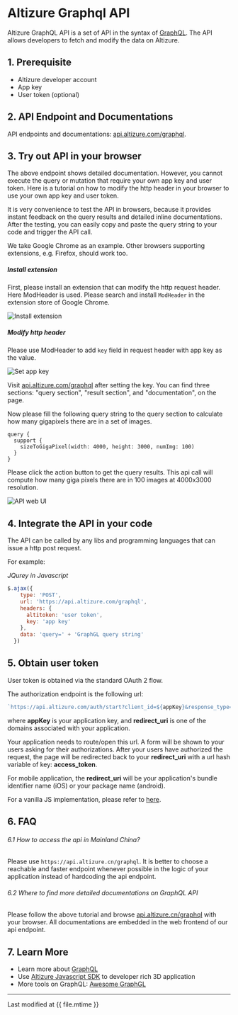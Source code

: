 # Altizure Graphql API

Altizure GraphQL API is a set of API in the syntax of [GraphQL](http://graphql.org/learn/). The API allows developers to fetch and modify the data on Altizure.

## 1. Prerequisite

* Altizure developer account
* App key
* User token (optional)

## 2. API Endpoint and Documentations

API endpoints and documentations: [api.altizure.com/graphql](https://api.altizure.com/graphql).

## 3. Try out API in your browser

The above endpoint shows detailed documentation. However, you cannot execute the query or mutation that require your own app key and user token. Here is a tutorial on how to modify the http header in your browser to use your own app key and user token.

It is very convenience to test the API in browsers, because it provides instant feedback on the query results and detailed inline documentations. After the testing, you can easily copy and paste the query string to your code and trigger the API call.

We take Google Chrome as an example. Other browsers supporting extensions, e.g. Firefox, should work too.

##### Install extension

First, please install an extension that can modify the http request header. Here ModHeader is used. Please search and install `ModHeader` in the extension store of Google Chrome.

![Install extension](img/install_extension.png)

##### Modify http header

Please use ModHeader to add `key` field in request header with app key as the value.

![Set app key](img/set_key.png)

Visit [api.altizure.com/graphql](https://api.altizure.com/graphql) after setting the key. You can find three sections: "query section", "result section", and "documentation", on the page.

Now please fill the following query string to the query section to calculate how many gigapixels there are in a set of images.

```
query {
  support {
    sizeToGigaPixel(width: 4000, height: 3000, numImg: 100)
  }
}
```

Please click the action button to get the query results. This api call will compute how many giga pixels there are in 100 images at 4000x3000 resolution.

![API web UI](img/api_ui.png)


## 4. Integrate the API in your code

The API can be called by any libs and programming languages that can issue a http post request.

For example:

*JQurey in Javascript*

```js
$.ajax({
    type: 'POST',
    url: 'https://api.altizure.com/graphql',
    headers: {
      altitoken: 'user token',
      key: 'app key'
    },
    data: 'query=' + 'GraphGL query string'
  })
```

## 5. Obtain user token
User token is obtained via the standard OAuth 2 flow.

The authorization endpoint is the following url:
```js
`https://api.altizure.com/auth/start?client_id=${appKey}&response_type=token&redirect_uri=${redirect_uri}`
 ```
where **appKey** is your application key, and **redirect_uri** is one of the domains associated with your application.

Your application needs to route/open this url. A form will be shown to your users asking for their authorizations.
After your users have authorized the request, the page will be redirected back to your **redirect_uri** with a url hash variable of key: **access_token**.

For mobile application, the **redirect_uri** will be your application's bundle identifier name (iOS) or your package name (android).

For a vanilla JS implementation, please refer to [here](https://github.com/altizure/api-demo-minimal/blob/master/index.html).

## 6. FAQ

###### 6.1 How to access the api in Mainland China?

Please use `https://api.altizure.cn/graphql`. It is better to choose a reachable and faster endpoint whenever possible in the logic of your application instead of hardcoding the api endpoint.

###### 6.2 Where to find more detailed documentations on GraphQL API

Please follow the above tutorial and browse [api.altizure.cn/graphql](https://api.altizure.cn/graphql) with your browser. All documentations are embedded in the web frontend of our api endpoint.

## 7. Learn More

* Learn more about [GraphQL](http://graphql.org/learn/)
* Use [Altizure Javascript SDK](jssdk.md) to developer rich 3D application
* More tools on GraphQL: [Awesome GraphGL](https://github.com/chentsulin/awesome-graphql)

---

Last modified at {{ file.mtime }}
